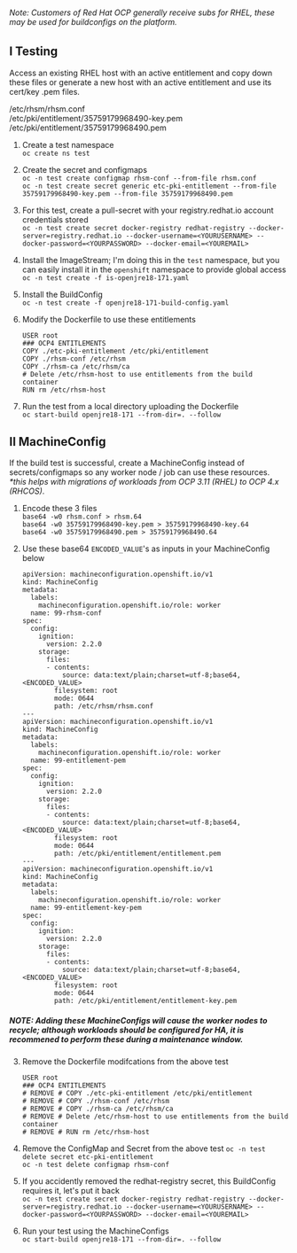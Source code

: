 ###### Note: Customers of Red Hat OCP generally receive subs for RHEL, these may be used for buildconfigs on the platform.

## I Testing

Access an existing RHEL host with an active entitlement and copy down these files or generate a new host with an active entitlement and use its cert/key .pem files.

/etc/rhsm/rhsm.conf \
/etc/pki/entitlement/35759179968490-key.pem \
/etc/pki/entitlement/35759179968490.pem

1. Create a test namespace \
` oc create ns test `

2. Create the secret and configmaps \
`oc -n test create configmap rhsm-conf --from-file rhsm.conf` \
`oc -n test create secret generic etc-pki-entitlement --from-file 35759179968490-key.pem --from-file 35759179968490.pem`

3. For this test, create a pull-secret with your registry.redhat.io account credentials stored \
` oc -n test create secret docker-registry redhat-registry --docker-server=registry.redhat.io --docker-username=<YOURUSERNAME> --docker-password=<YOURPASSWORD> --docker-email=<YOUREMAIL> `

4. Install the ImageStream; I'm doing this in the `test` namespace, but you can easily install it in the `openshift` namespace to provide global access \
` oc -n test create -f is-openjre18-171.yaml `

5. Install the BuildConfig \
` oc -n test create -f openjre18-171-build-config.yaml `

6. Modify the Dockerfile to use these entitlements
    ```
    USER root
    ### OCP4 ENTITLEMENTS
    COPY ./etc-pki-entitlement /etc/pki/entitlement
    COPY ./rhsm-conf /etc/rhsm
    COPY ./rhsm-ca /etc/rhsm/ca
    # Delete /etc/rhsm-host to use entitlements from the build container
    RUN rm /etc/rhsm-host
    ```

7. Run the test from a local directory uploading the Dockerfile \
` oc start-build openjre18-171 --from-dir=. --follow `

## II MachineConfig

If the build test is successful, create a MachineConfig instead of secrets/configmaps so any worker node / job can use these resources. _*this helps with migrations of workloads from OCP 3.11 (RHEL) to OCP 4.x (RHCOS)_.

1. Encode these 3 files \
`base64 -w0 rhsm.conf > rhsm.64` \
`base64 -w0 35759179968490-key.pem > 35759179968490-key.64` \
`base64 -w0 35759179968490.pem > 35759179968490.64`

2. Use these base64 `ENCODED_VALUE`'s as inputs in your MachineConfig below 
    ```
    apiVersion: machineconfiguration.openshift.io/v1
    kind: MachineConfig
    metadata:
      labels:
        machineconfiguration.openshift.io/role: worker
      name: 99-rhsm-conf
    spec:
      config:
        ignition:
          version: 2.2.0
        storage:
          files:
          - contents:
              source: data:text/plain;charset=utf-8;base64,<ENCODED_VALUE>
            filesystem: root
            mode: 0644
            path: /etc/rhsm/rhsm.conf
    ---
    apiVersion: machineconfiguration.openshift.io/v1
    kind: MachineConfig
    metadata:
      labels:
        machineconfiguration.openshift.io/role: worker
      name: 99-entitlement-pem
    spec:
      config:
        ignition:
          version: 2.2.0
        storage:
          files:
          - contents:
              source: data:text/plain;charset=utf-8;base64,<ENCODED_VALUE>
            filesystem: root
            mode: 0644
            path: /etc/pki/entitlement/entitlement.pem
    --- 
    apiVersion: machineconfiguration.openshift.io/v1
    kind: MachineConfig
    metadata:
      labels:
        machineconfiguration.openshift.io/role: worker
      name: 99-entitlement-key-pem
    spec:
      config:
        ignition:
          version: 2.2.0
        storage:
          files:
          - contents:
              source: data:text/plain;charset=utf-8;base64,<ENCODED_VALUE>
            filesystem: root
            mode: 0644
            path: /etc/pki/entitlement/entitlement-key.pem
    ```
##### _NOTE: Adding these MachineConfigs will cause the worker nodes to recycle; although workloads should be configured for HA, it is recommened to perform these during a maintenance window._

3. Remove the Dockerfile modifcations from the above test
    ```
    USER root
    ### OCP4 ENTITLEMENTS
    # REMOVE # COPY ./etc-pki-entitlement /etc/pki/entitlement
    # REMOVE # COPY ./rhsm-conf /etc/rhsm
    # REMOVE # COPY ./rhsm-ca /etc/rhsm/ca
    # REMOVE # Delete /etc/rhsm-host to use entitlements from the build container
    # REMOVE # RUN rm /etc/rhsm-host
    ```
4. Remove the ConfigMap and Secret from the above test
` oc -n test delete secret etc-pki-entitlement ` \
` oc -n test delete configmap rhsm-conf `

5. If you accidently removed the redhat-registry secret, this BuildConfig requires it, let's put it back \
` oc -n test create secret docker-registry redhat-registry --docker-server=registry.redhat.io --docker-username=<YOURUSERNAME> --docker-password=<YOURPASSWORD> --docker-email=<YOUREMAIL> `

6. Run your test using the MachineConfigs \
` oc start-build openjre18-171 --from-dir=. --follow `